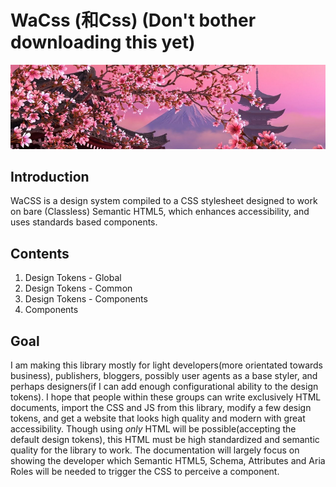 # WaCss (和Css) (Don't bother downloading this yet)
![Sakura - Cherry Blossom](/docs/images/sakura_thin.png)

## Introduction

WaCSS is a design system compiled to a CSS stylesheet designed to work on bare (Classless) Semantic HTML5, which enhances accessibility, and uses standards based components. 

## Contents

1. Design Tokens - Global
2. Design Tokens - Common
3. Design Tokens - Components
4. Components

## Goal

I am making this library mostly for light developers(more orientated towards business), publishers, bloggers, possibly user agents as a base styler, and perhaps designers(if I can add enough configurational ability to the design tokens). I hope that people within these groups can write exclusively HTML documents, import the CSS and JS from this library, modify a few design tokens, and get a website that looks high quality and modern with great accessibility. Though using *only* HTML will be possible(accepting the default design tokens), this HTML must be high standardized and semantic quality for the library to work. The documentation will largely focus on showing the developer which Semantic HTML5, Schema, Attributes and Aria Roles will be needed to trigger the CSS to perceive a component.
